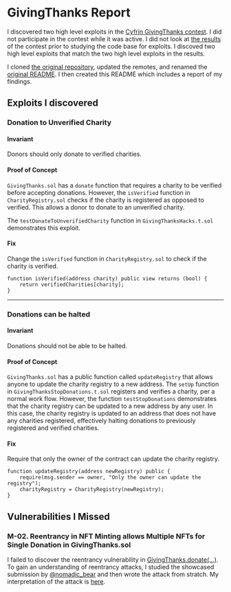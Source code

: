 # GivingThanks Report

I discovered two high level exploits in the [Cyfrin GivingThanks contest](https://codehawks.cyfrin.io/c/2024-11-giving-thanks). I did not participate in the contest while it was active. I did not look at [the results](https://codehawks.cyfrin.io/c/2024-11-giving-thanks/results?t=report&page=1) of the contest prior to studying the code base for exploits. I discoved two high level exploits that match the two high level exploits in the results.  

I cloned [the original repository](https://github.com/Cyfrin/2024-11-giving-thanks), updated the remotes, and renamed the [original README](original_README.md). I then created this README which includes a report of my findings.  

## Exploits I discovered

### Donation to Unverified Charity

#### Invariant

Donors should only donate to verified charities.

#### Proof of Concept

 `GivingThanks.sol` has a `donate` function that requires a charity to be verified before accepting donations. However, the `isVerified` function in `CharityRegistry.sol` checks if the charity is registered as opposed to verified. This allows a donor to donate to an unverified charity.

 The `testDonateToUnverifiedCharity` function in `GivingThanksHacks.t.sol` demonstrates this exploit.

#### Fix

Change the `isVerified` function in `CharityRegistry.sol` to check if the charity is verified.

```solidity
function isVerified(address charity) public view returns (bool) {
    return verifiedCharities[charity];
}
```

---

### Donations can be halted

#### Invariant

Donations should not be able to be halted.

#### Proof of Concept

`GivingThanks.sol` has a public function called `updateRegistry` that allows anyone to update the charity registry to a new address. The `setUp` function in `GivingThanksStopDonations.t.sol` registers and verifies a charity, per a normal work flow. However, the function `testStopDonations` demonstrates that the charity registry can be updated to a new address by any user. In this case, the charity registry is updated to an address that does not have any charities registered, effectively halting donations to previously registered and verified charities.

#### Fix

Require that only the owner of the contract can update the charity registry.

```solidity
function updateRegistry(address newRegistry) public {
    require(msg.sender == owner, "Only the owner can update the registry");
    charityRegistry = CharityRegistry(newRegistry);
}
```

## Vulnerabilities I Missed

### M-02. Reentrancy in NFT Minting allows Multiple NFTs for Single Donation in GivingThanks.sol

I failed to discover the reentrancy vulnerability in [GivingThanks.donate(...)](https://github.com/Cyfrin/2024-11-giving-thanks/blob/304812abfc16df934249ecd4cd8dea38568a625d/src/GivingThanks.sol#L21). To gain an understanding of reentrancy attacks, I studied the showcased submission by [@nomadic_bear](https://profiles.cyfrin.io/u/nomadic_bear) and then wrote the attack from stratch. My interpretation of the attack is [here]().